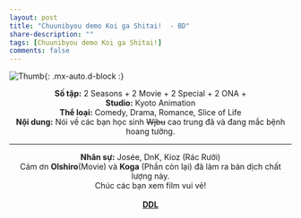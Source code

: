 ```yaml
---
layout: post
title: "Chuunibyou demo Koi ga Shitai!  - BD"
share-description: ""
tags: [Chuunibyou demo Koi ga Shitai!]
comments: false
---
```


![Thumb](https://tpn-team.github.io/assets/img/Chuunibyo_thumb.webp){: .mx-auto.d-block :}
<center>
<b>Số tập:</b> 2 Seasons + 2 Movie + 2 Special + 2 ONA +  <br>
<b>Studio:</b> Kyoto Animation <br>
<b>Thể loại:</b> Comedy, Drama, Romance, Slice of Life <br>
<b>Nội dung:</b> Nói về các bạn học sinh <s>Wjbu</s> cao trung đã và đang mắc bệnh hoang tưởng.<br>

<hr>

<b>Nhân sự:</b> Josée, DnK, Kioz (Rác Rưởi) <br>
Cảm ơn <b>Olshiro</b>(Movie) và <b>Koga</b> (Phần còn lại) đã làm ra bản dịch chất lượng này. <br>
Chúc các bạn xem film vui vẻ!<br><br>
<b><a href="https://github.com/TPN-Team/TPN-Team-DDL/blob/master/Chuunibyou%20demo%20Koi%20ga%20Shitai!.md">DDL</a></b> <br>
</center>
<!-- excerpt-end -->
